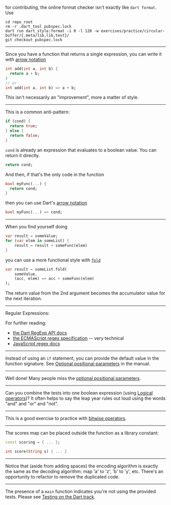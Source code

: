 for contributing, the online format checker isn't exactly like `dart format`.
Use
```
cd repo_root
rm -r .dart_tool pubspec.lock
dart run dart_style:format -i 0 -l 120 -w exercises/practice/circular-buffer/{.meta/lib,lib,test}/
git checkout pubspec.lock
```

---

Since you have a function that returns a single expression, you can write it with [arrow notation](https://dart.dev/language/functions)
```dart
int add(int a, int b) {
  return a + b;
}
// or
int add(int a, int b) => a + b;
```

This isn't necessarily an "improvement", more a matter of style.

---

This is a common anti-pattern:
```dart
if (cond) {
  return true;
} else {
  return false;
}
```
`cond` is already an expression that evaluates to a boolean value. You can return it directly.
```dart
return cond;
```

And then, if that's the only code in the function
```dart
bool myFunc(...) {
  return cond;
}
```
<!--
then you can use Dart's [arrow notation](https://dart.dev/language/functions)
-->
then you can use Dart's [arrow notation](https://dart.dev/resources/dart-cheatsheet#arrow-syntax)
```dart
bool myFunc(...) => cond;
```

---

When you find yourself doing
```dart
var result = someValue;
for (var elem in someList) {
    result = result + someFunc(elem)
}
```

you can use a more functional style with [`fold`](https://api.dart.dev/stable/3.5.0/dart-core/Iterable/fold.html)
```dart
var result = someList.fold(
    someValue,
    (acc, elem) => acc + someFunc(elem)
);
```
The return value from the 2nd argument becomes the accumulator value for the next iteration.

---

Regular Expressions:

For further reading:
* [the Dart RegExp API docs](https://api.dart.dev/stable/3.5.3/dart-core/RegExp-class.html)
* [the ECMAScript regex specification](https://262.ecma-international.org/9.0/#sec-regexp-regular-expression-objects) -- very technical
* [JavaScript regex docs](https://developer.mozilla.org/en-US/docs/Web/JavaScript/Reference/Regular_expressions)

---

<!-- two-fer -->

Instead of using an `if` statement, you can provide the default value in the function signature.
See [Optional positional parameters](https://dart.dev/language/functions#optional-positional-parameters) in the manual.
<!--
See [Optional positional parameters](https://dart.dev/resources/dart-cheatsheet#optional-positional-parameters) in the Dart cheatsheet.
-->

---

Well done! Many people miss the [optional positional parameters](https://dart.dev/language/functions#optional-positional-parameters).

---

<!-- leap -->

Can you combine the tests into one boolean expression (using [Logical operators](https://dart.dev/language/operators#logical-operators))?
It often helps to say the leap year rules out loud using the words "and" and "or" and "not".

---

<!-- eliuds-eggs -->

This is a good exercise to practice with [bitwise operators](https://dart.dev/language/operators#bitwise-and-shift-operators).

---

<!-- scrabble -->

The scores map can be placed outside the function as a library constant:

```dart
const scoring = { ... };

int score(String s) { ... }
```

---

<!-- atbash -->

Notice that (aside from adding spaces) the encoding algorithm is exactly the same as the decoding algorithm: map 'a' to 'z', 'b' to 'y', etc.
There's an opportunity to refactor to remove the duplicated code.


---

<!-- main -->

The presence of a `main` function indicates you're not using the provided tests.
Please see [Testing on the Dart track](https://exercism.org/docs/tracks/dart/tests).
